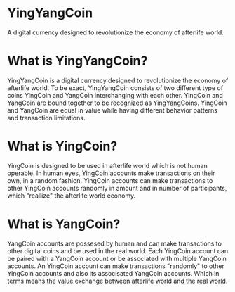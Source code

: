 YingYangCoin
===
A digital currency designed to revolutionize the economy of afterlife world.

# What is YingYangCoin?
YingYangCoin is a digital currency designed to revolutionize the economy of afterlife world. To be exact, YingYangCoin consists of two different type of coins YingCoin and YangCoin interchanging with each other. YingCoin and YangCoin are bound together to be recognized as YingYangCoins. YingCoin and YangCoin are equal in value while having different behavior patterns and transaction limitations.

# What is YingCoin?
YingCoin is designed to be used in afterlife world which is not human operable. In human eyes, YingCoin accounts make transactions on their own, in a random fashion. YingCoin accounts can make transactions to other YingCoin accounts randomly in amount and in number of participants, which "reallize" the afterlife world economy. 

# What is YangCoin?
YangCoin accounts are possesed by human and can make transactions to other digital coins and be used in the real world. Each YingCoin account can be paired with a YangCoin account or be associated with multiple YangCoin accounts. An YingCoin account can make transactions "randomly" to other YingCoin accounts and also its associsated YangCoin accounts. Which in terms means the value exchange between afterlife world and the real world. 



